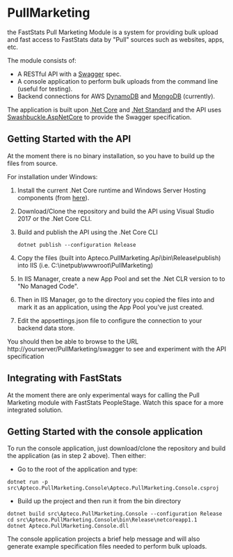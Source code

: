 # PullMarketing
the FastStats Pull Marketing Module is a system for providing bulk upload and fast access to FastStats data by "Pull" sources such as websites, apps, etc.

The module consists of:
* A RESTful API with a [Swagger](http://swagger.io/) spec.
* A console application to perform bulk uploads from the command line (useful for testing).
* Backend connections for AWS [DynamoDB](https://aws.amazon.com/dynamodb/) and [MongoDB](https://www.mongodb.com/) (currently).

The application is built upon [.Net Core](https://www.microsoft.com/net/core) and [.Net Standard](https://github.com/dotnet/standard)
and the API uses [Swashbuckle.AspNetCore](https://github.com/domaindrivendev/Swashbuckle.AspNetCore) to provide the Swagger specification.

## Getting Started with the API

At the moment there is no binary installation, so you have to build up the files from source.

For installation under Windows:

1. Install the current .Net Core runtime and Windows Server Hosting components (from [here](https://www.microsoft.com/net/download/core#/runtime)).
2. Download/Clone the repository and build the API using Visual Studio 2017 or the .Net Core CLI.
3. Build and publish the API using the .Net Core CLI

    ~~~~
    dotnet publish --configuration Release
    ~~~~

4. Copy the files (built into Apteco.PullMarketing.Api\bin\Release\publish) into IIS (i.e. C:\inetpub\wwwroot\PullMarketing)
5. In IIS Manager, create a new App Pool and set the .Net CLR version to to "No Managed Code".
6. Then in IIS Manager, go to the directory you copied the files into and mark it as an application, using the App Pool you've just created.
7. Edit the appsettings.json file to configure the connection to your backend data store.

You should then be able to browse to the URL http://yourserver/PullMarketing/swagger to see and experiment with the API specification

## Integrating with FastStats

At the moment there are only experimental ways for calling the Pull Marketing module with FastStats PeopleStage.  Watch this space for a more integrated solution.

## Getting Started with the console application

To run the console application, just download/clone the repository and build the application (as in step 2 above).  Then either:

* Go to the root of the application and type:

~~~~
dotnet run -p src\Apteco.PullMarketing.Console\Apteco.PullMarketing.Console.csproj
~~~~

* Build up the project and then run it from the bin directory

~~~~
dotnet build src\Apteco.PullMarketing.Console --configuration Release
cd src\Apteco.PullMarketing.Console\bin\Release\netcoreapp1.1
dotnet Apteco.PullMarketing.Console.dll
~~~~

The console application projects a brief help message and will also generate example specification files needed to perform bulk uploads.
